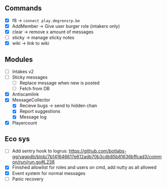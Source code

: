 ## Commands
- [x] f8 -> `connect play.degrensrp.be`
- [x] AddMember -> Give user burger role (intakers only)
- [x] clear -> remove x amount of messages
- [ ] sticky -> manage sticky notes
- [x] wiki -> link to wiki

## Modules
- [ ] Intakes v2
- [ ] Sticky messages
  - [ ] Replace message when new is posted
  - [ ] Fetch from DB
- [x] Antiscamlink
- [x] MessageCollector
   - [x] Recieve bugs -> send to hidden chan
   - [x] Report suggestions
   - [x] Message log
- [x] Playercount

## Eco sys
- [ ] Add sentry hook to logrus: https://github.com/botlabs-gg/yagpdb/blob/7b141646617e612adb70b3cdb85b81636bffcad3/common/run/run.go#L238
- [x] Finished allowlist for roles and users on cmd, add nutty as all allowed
- [x] Event system for normal messages
- [ ] Panic recovery
